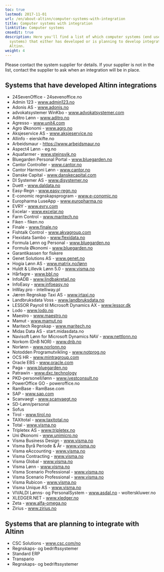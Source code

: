 ```yaml
---
toc: true
lastmod: 2017-11-01
url: /en/about-altinn/computer-systems-with-integration
title: Computer systems with integration
linktitle: Computer systems
cmsedit: true
description: Here you'll find a list of which computer systems (end user
  systems) that either has developed or is planning to develop integration with
  Altinn.
weight: 4
---
```


Please contact the system supplier for details.
If your supplier is not in the list, contact the supplier to ask when an integration will be in place.

## Systems that have developed Altinn integrations

- 24SevenOffice - 24sevenoffice.no 
- Admin 123 - www.admin123.no
- Adonis AS - www.adonis.no
- advokatsystemer WinKbo - www.advokatsystemer.com
- Aditro Lønn - www.aditro.no
- Agresso - www.unit4.com
- Agro Økonomi - www.agro.no
- Aksjeservice AS - www.aksjeservice.no
- Allinfo - eierskifte.no
- Arbeidsmaur - https://www.arbeidsmaur.no
- Aspect4 Lønn - eg.no
- Aquafarmer - www.steinsvik.no
- Bluegarden Personal Portal - www.bluegarden.no
- Cantor Controller - www.cantor.no
- Cantor Harmoni Lønn - www.cantor.no
- Danske Capital - www.danskecapital.com
- DI Systemer AS - www.disystemer.no
- Duett - www.daldata.no
- Easy-Regn - www.easy-regn.no
- E-conomic regnskapsprogram - www.e-conomic.no
- Europharma LuseApp - www.europharma.no
- EVRY - www.evry.com
- Excelar - www.excelar.no
- Farm Control - www.maritech.no
- Fiken - fiken.no
- Finale - www.finale.no
- Fishtalk Control - www.akvagroup.com
- Flexidata Sambo - www.flexidata.no
- Formula Lønn og Personal - www.bluegarden.no
- Formula Økonomi - www.bluegarden.no
- Garantikassen for fiskere
- Genet Solutions AS - www.genet.no
- Hogia Lønn AS - www.matrix.no/lønn
- Huldt & Lillevik Lønn 5.0 - www.visma.no
- Hårfagre - www.bbl.no
- InfoADB - www.lindbakretail.no
- InfoEasy - www.infoeasy.no
- InWay.pro - intelliway.pl
- Jæren Regnskap Taxi AS - www.jrtaxi.no
- Landbruksdata Voss - www.landbruksdata.no
- LESSOR Payroll til Microsoft Dynamics AX - www.lessor.dk
- Lodo - www.lodo.no
- Maestro - www.maestro.no
- Mamut - www.mamut.no
- Maritech Regnskap - www.maritech.no
- Midas Data AS - start.midasdata.no
- Navisoft Lønn for Microsoft Dynamics NAV - www.nettlonn.no
- Norkom (DnB NOR) - www.dnb.no
- Norlønn - www.norlonn.no
- Notodden Programutvikling - www.notprog.no
- OCS HR - www.mintragroup.com
- Oracle EBS - www.oracle.com
- Paga - www.bluegarden.no
- Patrawin - www.dxc.technology
- PKD-personell/lønn - www.ivestconsult.no
- PowerOffice GO - poweroffice.no
- RamBase - RamBase.com
- SAP - www.sap.com
- Scanvaegt - www.scanvaegt.no
- SD-Lønn/personal
- Sofus
- Tirol - www.tirol.no
- TAXItotal - www.taxitotal.no
- Total - www.visma.no
- Tripletex AS - www.tripletex.no
- Uni Økonomi - www.unimicro.no
- Visma Business Design - www.visma.no
- Visma Byrå Periode & År - www.visma.no
- Visma eAccounting - www.visma.no
- Visma Contracting - www.visma.no
- Visma Global - www.visma.no
- Visma Lønn - www.visma.no
- Visma Scenario Professional - www.visma.no
- Visma Scenario Professional - www.visma.no
- Visma Rubicon - www.visma.no
- Visma Unique AS - www.visma.no
- VIVALDI Lønns- og PersonalSystem - www.asdal.no - wolterskluwer.no
- XLEDGER.NET - www.xledger.no
- Zeta - www.alfa-omega.no
- Zirius - www.zirius.no

## Systems that are planning to integrate with Altinn

- CSC Solutions - www.csc.com/no
- Regnskaps- og bedriftssystemer
- Standard ERP
- Transpario
- Regnskaps- og bedriftssystemer
